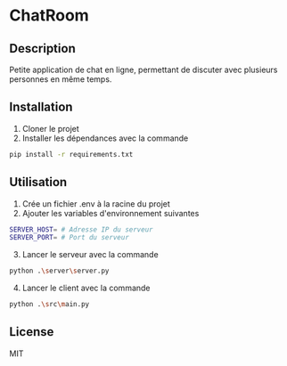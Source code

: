 <!-- @format -->

# ChatRoom

## Description

Petite application de chat en ligne, permettant de discuter avec plusieurs personnes en même temps.

## Installation

1. Cloner le projet
2. Installer les dépendances avec la commande

```bash
pip install -r requirements.txt
```

## Utilisation

1. Crée un fichier .env à la racine du projet
2. Ajouter les variables d'environnement suivantes

```bash
SERVER_HOST= # Adresse IP du serveur
SERVER_PORT= # Port du serveur
```

3. Lancer le serveur avec la commande

```bash
python .\server\server.py
```

4. Lancer le client avec la commande

```bash
python .\src\main.py
```

## License

MIT
